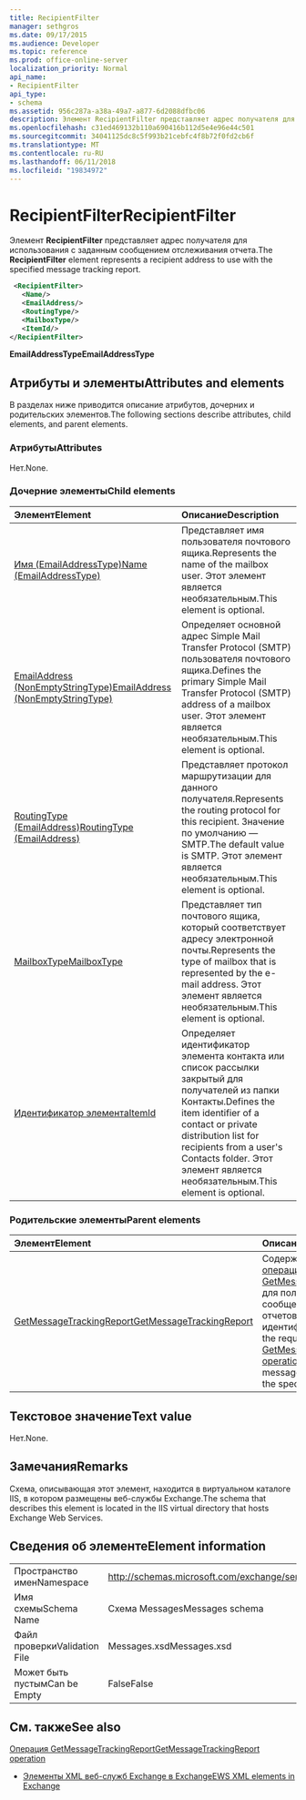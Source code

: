 ```yaml
---
title: RecipientFilter
manager: sethgros
ms.date: 09/17/2015
ms.audience: Developer
ms.topic: reference
ms.prod: office-online-server
localization_priority: Normal
api_name:
- RecipientFilter
api_type:
- schema
ms.assetid: 956c287a-a38a-49a7-a877-6d2088dfbc06
description: Элемент RecipientFilter представляет адрес получателя для использования с заданным сообщением отслеживания отчета.
ms.openlocfilehash: c31ed469132b110a690416b112d5e4e96e44c501
ms.sourcegitcommit: 34041125dc8c5f993b21cebfc4f8b72f0fd2cb6f
ms.translationtype: MT
ms.contentlocale: ru-RU
ms.lasthandoff: 06/11/2018
ms.locfileid: "19834972"
---
```

# <a name="recipientfilter"></a><span data-ttu-id="877d5-103">RecipientFilter</span><span class="sxs-lookup"><span data-stu-id="877d5-103">RecipientFilter</span></span>

<span data-ttu-id="877d5-104">Элемент **RecipientFilter** представляет адрес получателя для использования с заданным сообщением отслеживания отчета.</span><span class="sxs-lookup"><span data-stu-id="877d5-104">The **RecipientFilter** element represents a recipient address to use with the specified message tracking report.</span></span> 
  
```XML
 <RecipientFilter>
   <Name/>
   <EmailAddress/>
   <RoutingType/>
   <MailboxType/>
   <ItemId/>
</RecipientFilter>
```

 <span data-ttu-id="877d5-105">**EmailAddressType**</span><span class="sxs-lookup"><span data-stu-id="877d5-105">**EmailAddressType**</span></span>
## <a name="attributes-and-elements"></a><span data-ttu-id="877d5-106">Атрибуты и элементы</span><span class="sxs-lookup"><span data-stu-id="877d5-106">Attributes and elements</span></span>

<span data-ttu-id="877d5-107">В разделах ниже приводится описание атрибутов, дочерних и родительских элементов.</span><span class="sxs-lookup"><span data-stu-id="877d5-107">The following sections describe attributes, child elements, and parent elements.</span></span>
  
### <a name="attributes"></a><span data-ttu-id="877d5-108">Атрибуты</span><span class="sxs-lookup"><span data-stu-id="877d5-108">Attributes</span></span>

<span data-ttu-id="877d5-109">Нет.</span><span class="sxs-lookup"><span data-stu-id="877d5-109">None.</span></span>
  
### <a name="child-elements"></a><span data-ttu-id="877d5-110">Дочерние элементы</span><span class="sxs-lookup"><span data-stu-id="877d5-110">Child elements</span></span>

|<span data-ttu-id="877d5-111">**Элемент**</span><span class="sxs-lookup"><span data-stu-id="877d5-111">**Element**</span></span>|<span data-ttu-id="877d5-112">**Описание**</span><span class="sxs-lookup"><span data-stu-id="877d5-112">**Description**</span></span>|
|:-----|:-----|
|[<span data-ttu-id="877d5-113">Имя (EmailAddressType)</span><span class="sxs-lookup"><span data-stu-id="877d5-113">Name (EmailAddressType)</span></span>](name-emailaddresstype.md) <br/> |<span data-ttu-id="877d5-114">Представляет имя пользователя почтового ящика.</span><span class="sxs-lookup"><span data-stu-id="877d5-114">Represents the name of the mailbox user.</span></span> <span data-ttu-id="877d5-115">Этот элемент является необязательным.</span><span class="sxs-lookup"><span data-stu-id="877d5-115">This element is optional.</span></span>  <br/> |
|[<span data-ttu-id="877d5-116">EmailAddress (NonEmptyStringType)</span><span class="sxs-lookup"><span data-stu-id="877d5-116">EmailAddress (NonEmptyStringType)</span></span>](emailaddress-nonemptystringtype.md) <br/> |<span data-ttu-id="877d5-117">Определяет основной адрес Simple Mail Transfer Protocol (SMTP) пользователя почтового ящика.</span><span class="sxs-lookup"><span data-stu-id="877d5-117">Defines the primary Simple Mail Transfer Protocol (SMTP) address of a mailbox user.</span></span> <span data-ttu-id="877d5-118">Этот элемент является необязательным.</span><span class="sxs-lookup"><span data-stu-id="877d5-118">This element is optional.</span></span>  <br/> |
|[<span data-ttu-id="877d5-119">RoutingType (EmailAddress)</span><span class="sxs-lookup"><span data-stu-id="877d5-119">RoutingType (EmailAddress)</span></span>](routingtype-emailaddress.md) <br/> |<span data-ttu-id="877d5-120">Представляет протокол маршрутизации для данного получателя.</span><span class="sxs-lookup"><span data-stu-id="877d5-120">Represents the routing protocol for this recipient.</span></span> <span data-ttu-id="877d5-121">Значение по умолчанию — SMTP.</span><span class="sxs-lookup"><span data-stu-id="877d5-121">The default value is SMTP.</span></span> <span data-ttu-id="877d5-122">Этот элемент является необязательным.</span><span class="sxs-lookup"><span data-stu-id="877d5-122">This element is optional.</span></span>  <br/> |
|[<span data-ttu-id="877d5-123">MailboxType</span><span class="sxs-lookup"><span data-stu-id="877d5-123">MailboxType</span></span>](mailboxtype.md) <br/> |<span data-ttu-id="877d5-124">Представляет тип почтового ящика, который соответствует адресу электронной почты.</span><span class="sxs-lookup"><span data-stu-id="877d5-124">Represents the type of mailbox that is represented by the e-mail address.</span></span> <span data-ttu-id="877d5-125">Этот элемент является необязательным.</span><span class="sxs-lookup"><span data-stu-id="877d5-125">This element is optional.</span></span>  <br/> |
|[<span data-ttu-id="877d5-126">Идентификатор элемента</span><span class="sxs-lookup"><span data-stu-id="877d5-126">ItemId</span></span>](itemid.md) <br/> |<span data-ttu-id="877d5-127">Определяет идентификатор элемента контакта или список рассылки закрытый для получателей из папки Контакты.</span><span class="sxs-lookup"><span data-stu-id="877d5-127">Defines the item identifier of a contact or private distribution list for recipients from a user's Contacts folder.</span></span> <span data-ttu-id="877d5-128">Этот элемент является необязательным.</span><span class="sxs-lookup"><span data-stu-id="877d5-128">This element is optional.</span></span>  <br/> |
   
### <a name="parent-elements"></a><span data-ttu-id="877d5-129">Родительские элементы</span><span class="sxs-lookup"><span data-stu-id="877d5-129">Parent elements</span></span>

|<span data-ttu-id="877d5-130">**Элемент**</span><span class="sxs-lookup"><span data-stu-id="877d5-130">**Element**</span></span>|<span data-ttu-id="877d5-131">**Описание**</span><span class="sxs-lookup"><span data-stu-id="877d5-131">**Description**</span></span>|
|:-----|:-----|
|[<span data-ttu-id="877d5-132">GetMessageTrackingReport</span><span class="sxs-lookup"><span data-stu-id="877d5-132">GetMessageTrackingReport</span></span>](getmessagetrackingreport.md) <br/> |<span data-ttu-id="877d5-133">Содержит запроса для [операции GetMessageTrackingReport](getmessagetrackingreport-operation.md) для получения полного сообщения, отслеживания отчетов для указанного идентификатора.</span><span class="sxs-lookup"><span data-stu-id="877d5-133">Contains the request for the [GetMessageTrackingReport operation](getmessagetrackingreport-operation.md) to retrieve the full message tracking report for the specified ID.</span></span>  <br/> |
   
## <a name="text-value"></a><span data-ttu-id="877d5-134">Текстовое значение</span><span class="sxs-lookup"><span data-stu-id="877d5-134">Text value</span></span>

<span data-ttu-id="877d5-135">Нет.</span><span class="sxs-lookup"><span data-stu-id="877d5-135">None.</span></span>
  
## <a name="remarks"></a><span data-ttu-id="877d5-136">Замечания</span><span class="sxs-lookup"><span data-stu-id="877d5-136">Remarks</span></span>

<span data-ttu-id="877d5-137">Схема, описывающая этот элемент, находится в виртуальном каталоге IIS, в котором размещены веб-службы Exchange.</span><span class="sxs-lookup"><span data-stu-id="877d5-137">The schema that describes this element is located in the IIS virtual directory that hosts Exchange Web Services.</span></span>
  
## <a name="element-information"></a><span data-ttu-id="877d5-138">Сведения об элементе</span><span class="sxs-lookup"><span data-stu-id="877d5-138">Element information</span></span>

|||
|:-----|:-----|
|<span data-ttu-id="877d5-139">Пространство имен</span><span class="sxs-lookup"><span data-stu-id="877d5-139">Namespace</span></span>  <br/> |http://schemas.microsoft.com/exchange/services/2006/messages  <br/> |
|<span data-ttu-id="877d5-140">Имя схемы</span><span class="sxs-lookup"><span data-stu-id="877d5-140">Schema Name</span></span>  <br/> |<span data-ttu-id="877d5-141">Схема Messages</span><span class="sxs-lookup"><span data-stu-id="877d5-141">Messages schema</span></span>  <br/> |
|<span data-ttu-id="877d5-142">Файл проверки</span><span class="sxs-lookup"><span data-stu-id="877d5-142">Validation File</span></span>  <br/> |<span data-ttu-id="877d5-143">Messages.xsd</span><span class="sxs-lookup"><span data-stu-id="877d5-143">Messages.xsd</span></span>  <br/> |
|<span data-ttu-id="877d5-144">Может быть пустым</span><span class="sxs-lookup"><span data-stu-id="877d5-144">Can be Empty</span></span>  <br/> |<span data-ttu-id="877d5-145">False</span><span class="sxs-lookup"><span data-stu-id="877d5-145">False</span></span>  <br/> |
   
## <a name="see-also"></a><span data-ttu-id="877d5-146">См. также</span><span class="sxs-lookup"><span data-stu-id="877d5-146">See also</span></span>



[<span data-ttu-id="877d5-147">Операция GetMessageTrackingReport</span><span class="sxs-lookup"><span data-stu-id="877d5-147">GetMessageTrackingReport operation</span></span>](getmessagetrackingreport-operation.md)


- [<span data-ttu-id="877d5-148">Элементы XML веб-служб Exchange в Exchange</span><span class="sxs-lookup"><span data-stu-id="877d5-148">EWS XML elements in Exchange</span></span>](ews-xml-elements-in-exchange.md)

